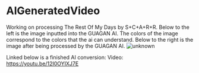 # AIGeneratedVideo
 
 Working on processing The Rest Of My Days by S+C+A+R+R. 
 Below to the left is the image inputted into the GUAGAN AI. The colors of the image correspond to the colors that the ai can understand. 
 Below to the right is the image after being processed by the GUAGAN AI.
![unknown](https://user-images.githubusercontent.com/58445029/155299413-0ad33736-d33b-4b8d-8d3f-00ba32ad6c1f.png)

Linked below is a finished AI conversion:
Video: https://youtu.be/12I0OYIXJ7E
